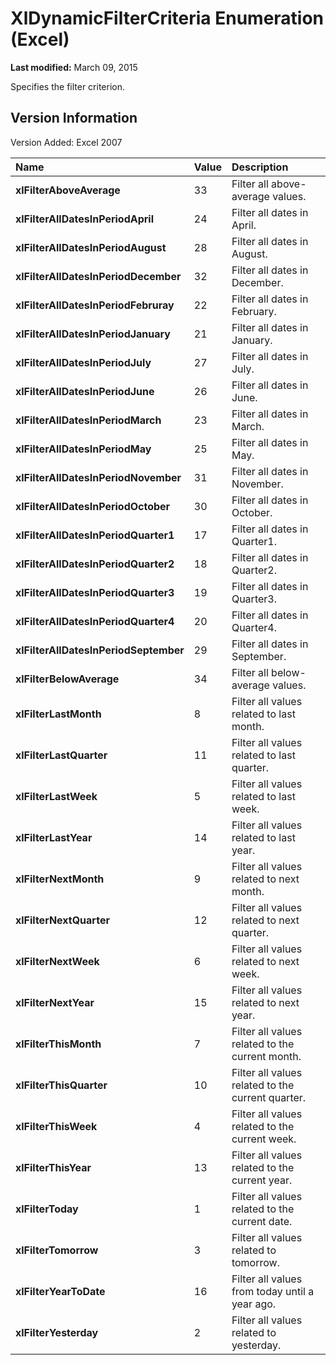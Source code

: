 
# XlDynamicFilterCriteria Enumeration (Excel)

 **Last modified:** March 09, 2015

Specifies the filter criterion.

## Version Information

Version Added: Excel 2007 



|**Name**|**Value**|**Description**|
|:-----|:-----|:-----|
| **xlFilterAboveAverage**|33|Filter all above-average values.|
| **xlFilterAllDatesInPeriodApril**|24|Filter all dates in April.|
| **xlFilterAllDatesInPeriodAugust**|28|Filter all dates in August.|
| **xlFilterAllDatesInPeriodDecember**|32|Filter all dates in December.|
| **xlFilterAllDatesInPeriodFebruray**|22|Filter all dates in February.|
| **xlFilterAllDatesInPeriodJanuary**|21|Filter all dates in January.|
| **xlFilterAllDatesInPeriodJuly**|27|Filter all dates in July.|
| **xlFilterAllDatesInPeriodJune**|26|Filter all dates in June.|
| **xlFilterAllDatesInPeriodMarch**|23|Filter all dates in March.|
| **xlFilterAllDatesInPeriodMay**|25|Filter all dates in May.|
| **xlFilterAllDatesInPeriodNovember**|31|Filter all dates in November.|
| **xlFilterAllDatesInPeriodOctober**|30|Filter all dates in October.|
| **xlFilterAllDatesInPeriodQuarter1**|17|Filter all dates in Quarter1.|
| **xlFilterAllDatesInPeriodQuarter2**|18|Filter all dates in Quarter2.|
| **xlFilterAllDatesInPeriodQuarter3**|19|Filter all dates in Quarter3.|
| **xlFilterAllDatesInPeriodQuarter4**|20|Filter all dates in Quarter4.|
| **xlFilterAllDatesInPeriodSeptember**|29|Filter all dates in September.|
| **xlFilterBelowAverage**|34|Filter all below-average values.|
| **xlFilterLastMonth**|8|Filter all values related to last month.|
| **xlFilterLastQuarter**|11|Filter all values related to last quarter.|
| **xlFilterLastWeek**|5|Filter all values related to last week.|
| **xlFilterLastYear**|14|Filter all values related to last year.|
| **xlFilterNextMonth**|9|Filter all values related to next month.|
| **xlFilterNextQuarter**|12|Filter all values related to next quarter.|
| **xlFilterNextWeek**|6|Filter all values related to next week.|
| **xlFilterNextYear**|15|Filter all values related to next year.|
| **xlFilterThisMonth**|7|Filter all values related to the current month. |
| **xlFilterThisQuarter**|10|Filter all values related to the current quarter.|
| **xlFilterThisWeek**|4|Filter all values related to the current week.|
| **xlFilterThisYear**|13|Filter all values related to the current year.|
| **xlFilterToday**|1|Filter all values related to the current date.|
| **xlFilterTomorrow**|3|Filter all values related to tomorrow.|
| **xlFilterYearToDate**|16|Filter all values from today until a year ago.|
| **xlFilterYesterday**|2|Filter all values related to yesterday.|
